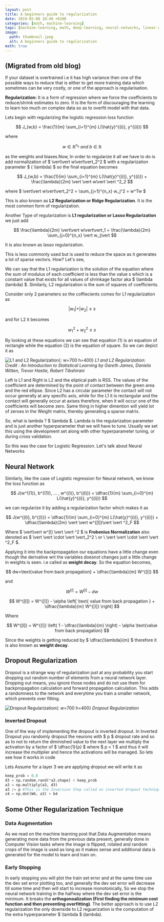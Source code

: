 ```yaml
---
layout: post
title: A beginners guide to regularization
date: 2019-05-08 10:49 +0100
categories: [math, machine-learning]
tags: [machine-learning, math, deep-learning, neural-networks, linear-algebra, optimization]
image:
  path: thumbnail.jpeg
  alt: A beginners guide to regularization
math: true
---
```


## (Migrated from old blog)

If your dataset is overtrained i.e it has high variance then one of the possible ways to reduce that is either to get more training data which sometimes can be very costly, or one of the approach is regularisation.

**Regularization:** It is a form of regression where we force the coefficients to reduce/shrink estimates to zero. It is the form of discouraging the learning to learn too much on complex data so as to overfit model with that data.

Lets begin with regularizing the logistic regression loss function

$$ J_{w,b} = \frac{1}{m} \sum_{i=1}^{m} L(\hat{y}^{(i)}, y^{(i)}) $$

where

$$ w \in \mathbb{R}^{n_x} \ and \ b \in \mathbb{R} $$

as the weights and biases.Now, In order to regularize it all we have to do is add normalization of $ \vert\vert w\vert\vert_2^2 $ with a regularization parameter $ ( \lambda) $ so the final equation becomes

$$ J_{w,b} = \frac{1}{m} \sum_{i=1}^{m} L(\hat{y}^{(i)}, y^{(i)}) + \frac{\lambda}{2m} \vert \vert w\vert \vert ^2_2 $$

where $ \vert\vert w\vert\vert_2^2 = \sum_{j=1}^{n_x} w_j^2 = w^Tw $

This is also known as **L2 Regularization or Ridge Regularization**. It is the most common form of regularization.

Another Type of regularization is **L1 regularization or Lasso Regularization** we just add

$$ \frac{\lambda}{2m} \vert\vert w\vert\vert_1 = \frac{\lambda}{2m} \sum_{j=0}^{n_x} \vert w_j\vert  $$

It is also known as lasso regularization.

This is less commonly used but is used to reduce the space as it generates a lot of sparse vectors. How? Let's see,

We can say that the L1 regularization is the solution of the equation where the sum of modulus of each coefficient is less than the value s which is a constant value that exists for all values of shrinkage factor aka $ \lambda (lambda) $. Similarly, L2 regularization is the sum of squares of coefficients.

Consider only 2 parameters so the coffiecients comes for L1 regularization as

$$ \vert w_1\vert  + \vert w_2\vert  \leq s \tag{1} $$

and for L2 it becomes

$$ w_1^2 + w_2^2 \leq s \tag{2} $$

By looking at these equations we can see that equation (1) is an equation of rectangle while the equation (2) is the equation of square. So we can depict it as

![L1 and L2 Regularization](regularization2.png){: w=700 h=400}
_L1 and L2 Regularization: Credit : An Introduction to Statistical Learning by Gareth James, Daniela Witten, Trevor Hastie, Robert Tibshirani_

Left is L1 and Right is L2 and the eliptical path is RSS. The values of the coefficient are determined by the point of contact between the green area and the red ellipse.
Since L2 has a circular parameter the contact will not occur generally at any specific axis, while for the L1 it is rectangular and the contact will generally occur at axises therefore, when it will occur one of the coefficients will become zero. Same thing in higher dimention will yield lot of zeroes in the Weight matrix, thereby generating a sparse matrix.

So, what is lambda ? $ \lambda $. Lambda is the regularization parameter and is just another hyperparameter that we will have to tune. Usually we set this using the development set along with other hyperparameter tuning, or during cross validation.

So this was the case for Logistic Regression. Let's talk about Neural Networks

## Neural Network

Similarly, like the case of Logistic regression for Neural network, we know the loss function as

$$ J(w^{(1)}, b^{(1)}, ... , w^{(l)}, b^{(l)}) = \dfrac{1}{m} \sum_{i=0}^{m} L(\hat{y}^{(i)}, y^{(i)}) $$

we can regularize it by adding a regularization factor which makes it as

$$ J(w^{(l)}, b^{(l)}) = \dfrac{1}{m} \sum_{i=0}^{m} L(\hat{y}^{(i)}, y^{(i)}) + \dfrac{\lambda}{2m} \vert \vert w^{[l]}\vert \vert ^2_F $$

Where $ \vert\vert w^[l] \vert \vert ^2 $ is **Frobenius Normalization** also denoted as $ \vert \vert  \cdot \vert \vert_2^2 \ or \ \vert \vert  \cdot \vert \vert ^2_F $.

Applying it into the backpropagation our equations have a little change even though the derivative wrt the variables doesnot changes just a little change in weights is seen. i.e called as **weight decay**. So the equation becomes,

$$ dw=\text{value from back propagation} + \dfrac{\lambda}{m} W^{[l]} $$

and

$$ W^{[l]} = W^{[l]} - dw $$


$$ W^{[l]} = W^{[l]} - \alpha \left[ \text{ value from back propagation } + \dfrac{\lambda}{m} W^{[l]} \right] $$

Where

$$ W^{[l]} = W^{[l]} \left( 1 - \dfrac{\lambda}{m} \right) - \alpha \text{value from back propagation} $$

Since the weights is getting reduced by $ \dfrac{\lambda}{m} $ therefore it is also known as **weight decay**.

## Dropout Regularization

Dropout is a strange way of regularization just at any probability you start dropping out random number of elements from a neural network layer. Dropping out means, you ignore those nodes and do not use them for backpropagation calculation and forward propagation calculation. This adds a randomness to the network and everytime you train a smaller network, which prevents over fitting.

![Dropout Regularization](Dropout-Regularization.png){: w=700 h=400}
_Dropout Regularization_

### Inverted Dropout

One of the way of implementing the dropout is inverted dropout. In Inverted Dropout you randomly dropout the neurons with $ p $ dropout rate and so as to not to return the diminished value to the next layer we multiply the activation by a factor of $ \dfrac{1}{p} $ where $ p < 1 $ and thus it will increase the multiplier and hence the activations will be managed. So lets see how it works in code

Lets Assume for a layer 3 we are applying dropout we will write it as

```python
keep_prob = 0.8
d3 = np.random.rand(*a3.shape) < keep_prob
a3 = np.multiply(a3, d3)
a3 /= p #This is the Inversion Step called as inverted dropout technique
z4 = np.dot(W4, a3) + b4
```

## Some Other Regularization Technique

### Data Augmentation

As we read on the machine learning post that Data Augmentation means generating more data from the previous data present, generally done in Computer Vision tasks where the image is flipped, rotated and random crops of the image is used as long as it makes sense and additional data is generated for the model to learn and train on.

### Early Stopping

In early stopping you will plot the train set error and at the same time use the dev set error plotting too, and generally the dev set error will decrease till some time and then will start to increase monotonically, So we stop the neural network training in the halfway where the dev set error is the minimum. It breaks the **orthogonoalization (First finding the minimum cost function and then preventing overfitting)**. The better approach is to use L2 regularization the only downside to L2 reguarization is the computation of the extra hyperparameter $ \lambda $ (lambda).
